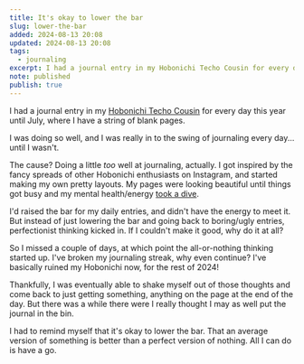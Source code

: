 ```yaml
---
title: It's okay to lower the bar
slug: lower-the-bar
added: 2024-08-13 20:08
updated: 2024-08-13 20:08
tags:
  - journaling
excerpt: I had a journal entry in my Hobonichi Techo Cousin for every day this year until July, where I have a string of blank pages.
note: published
publish: true
---
```


I had a journal entry in my [Hobonichi Techo Cousin](/hobonichi-techo-cousin/) for every day this year until July, where I have a string of blank pages.

I was doing so well, and I was really in to the swing of journaling every day... until I wasn't.

The cause? Doing a little *too* well at journaling, actually. I got inspired by the fancy spreads of other Hobonichi enthusiasts on Instagram, and started making my own pretty layouts. My pages were looking beautiful until things got busy and my mental health/energy [took a dive](/mnnm-7/).

I'd raised the bar for my daily entries, and didn't have the energy to meet it. But instead of just lowering the bar and going back to boring/ugly entries, perfectionist thinking kicked in. If I couldn't make it good, why do it at all?

So I missed a couple of days, at which point the all-or-nothing thinking started up. I've broken my journaling streak, why even continue? I've basically ruined my Hobonichi now, for the rest of 2024!

Thankfully, I was eventually able to shake myself out of those thoughts and come back to just getting something, anything on the page at the end of the day. But there was a while there were I really thought I may as well put the journal in the bin.

I had to remind myself that it's okay to lower the bar. That an average version of something is better than a perfect version of nothing. All I can do is have a go. 